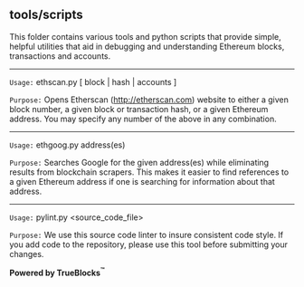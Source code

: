 ## tools/scripts

This folder contains various tools and python scripts that provide simple, helpful utilities that aid in debugging and understanding Ethereum blocks, transactions and accounts.

---

`Usage:` ethscan.py [ block | hash | accounts ]

`Purpose:` Opens Etherscan (http://etherscan.com) website to either a given block number, a given block or transaction hash, or a given Ethereum address. You may specify any number of the above in any combination.

---

`Usage:` ethgoog.py address(es)

`Purpose:` Searches Google for the given address(es) while eliminating results from blockchain scrapers. This makes it easier to find references to a given Ethereum address if one is searching for information about that address.

---

`Usage:` pylint.py <source_code_file>

`Purpose:` We use this source code linter to insure consistent code style. If you add code to the repository, please use this tool before submitting your changes.

**Powered by TrueBlocks<sup>&trade;</sup>**
